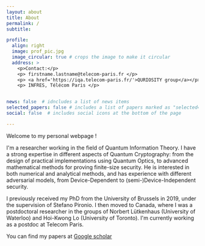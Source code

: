 ```yaml
---
layout: about
title: About
permalink: /
subtitle:

profile:
  align: right
  image: prof_pic.jpg
  image_circular: true # crops the image to make it circular
  address: >
    <p>Contact:</p>
    <p> firstname.lastname@telecom-paris.fr </p>
    <p> <a href='https://iqa.telecom-paris.fr/'>QURIOSITY group</a></p>
    <p> INFRES, Télécom Paris </p>


news: false  # idncludes a list of news items
selected_papers: false # includes a list of papers marked as "selected={true}"
social: false  # includes social icons at the bottom of the page

---
```


Welcome to my personal webpage !

I'm a researcher working in the field of Quantum Information Theory. I have a strong expertise in different aspects of Quantum Cryptography: from the design of practical implementations using Quantum Optics, to advanced mathematical methods for proving finite-size security. He is interested in both numerical and analytical methods, and has experience with different adversarial models, from Device-Dependent to (semi-)Device-Independent security.

I previously received my PhD from the University of Brussels in 2019, under the supervision of Stefano Pironio. I then moved to Canada, where I was a postdoctoral researcher in the groups of Norbert Lütkenhaus (University of Waterloo) and Hoi-Kwong Lo (University of Toronto). I'm currently working as a postdoc at Telecom Paris.

You can find my papers at <a href='https://scholar.google.com/citations?user=R3jaUGgAAAAJ&hl=fr&oi=ao'> Google scholar </a>

<!-- I'm interested Quantum Cryptography and building new mathematical tools for characterising the security of practical protocols. My main research theme is build the link with the field of Convex Optimisation. -->


<!-- # keywords: Quantum optics, Quantum Key Distribution, Device-Independent Cryptography -->

